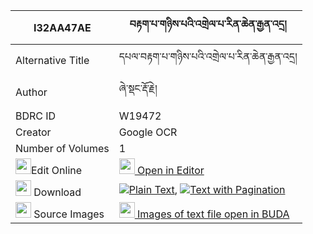 |I32AA47AE|བརྟག་པ་གཉིས་པའི་འགྲེལ་པ་རིན་ཆེན་རྒྱན་འདྲ། 
| --- | --- 
|Alternative Title |དཔལ་བརྟག་པ་གཉིས་པའི་འགྲེལ་པ་རིན་ཆེན་རྒྱན་འདྲ།
|Author| ཞེ་སྡང་རྡོ་རྗེ།
|BDRC ID | W19472
|Creator | Google OCR
|Number of Volumes| 1
|<img width="25" src="https://img.icons8.com/color/25/000000/edit-property.png">Edit Online| [<img width="25" src="https://avatars.githubusercontent.com/u/45091458?s=200&v=4"> Open in Editor](http://editor.openpecha.org/I32AA47AE)
|<img width="25" src="https://img.icons8.com/fluent/48/000000/download-2.png"/>  Download | [![](https://img.icons8.com/color/20/000000/txt.png)Plain Text](https://github.com/Openpecha/I32AA47AE/releases/download/v1/takpa_nyipa_i_drelpa_rinchen_g_plain_I32AA47AE.zip), [![](https://img.icons8.com/color/20/000000/txt.png)Text with Pagination](https://github.com/Openpecha/I32AA47AE/releases/download/v1/takpa_nyipa_i_drelpa_rinchen_g_pages_I32AA47AE.zip)
|<img width="25" src="https://img.icons8.com/plasticine/100/000000/pictures-folder.png"/>  Source Images | [<img width="25" src="https://library.bdrc.io/icons/BUDA-small.svg"> Images of text file open in BUDA](https://library.bdrc.io/show/bdr:W19472)